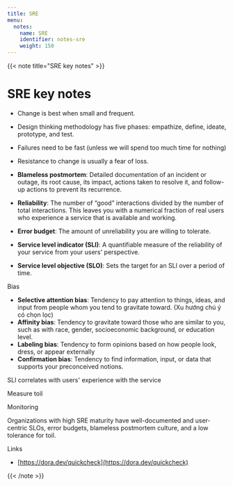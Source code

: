 ```yaml
---
title: SRE
menu:
  notes:
    name: SRE
    identifier: notes-sre
    weight: 150
---
```


{{< note title="SRE key notes" >}}

# SRE key notes

- Change is best when small and frequent.
- Design thinking methodology has five phases: empathize, define, ideate, prototype, and test.
- Failures need to be fast (unless we will spend too much time for nothing)
- Resistance to change is usually a fear of loss.

- **Blameless postmortem**: Detailed documentation of an incident or outage, its root cause, its impact, actions taken to resolve it, and follow-up actions to prevent its recurrence.
- **Reliability**: The number of “good” interactions divided by the number of total interactions. This leaves you with a numerical fraction of real users who experience a service that is available and working.
- **Error budget**: The amount of unreliability you are willing to tolerate.
- **Service level indicator (SLI)**: A quantifiable measure of the reliability of your service from your users' perspective.
- **Service level objective (SLO)**: Sets the target for an SLI over a period of time.

Bias

- **Selective attention bias**: Tendency to pay attention to things, ideas, and input from people whom you tend to gravitate toward. (Xu hướng chú ý có chọn lọc)
- **Affinity bias**: Tendency to gravitate toward those who are similar to you, such as with race, gender, socioeconomic background, or education level.
- **Labeling bias**: Tendency to form opinions based on how people look, dress, or appear externally
- **Confirmation bias**: Tendency to find information, input, or data that supports your preconceived notions.

SLI correlates with users' experience with the service

Measure toil

Monitoring

Organizations with high SRE maturity have well-documented and user-centric SLOs, error budgets, blameless postmortem culture, and a low tolerance for toil.

Links

- [https://dora.dev/quickcheck](https://dora.dev/quickcheck)


{{< /note >}}